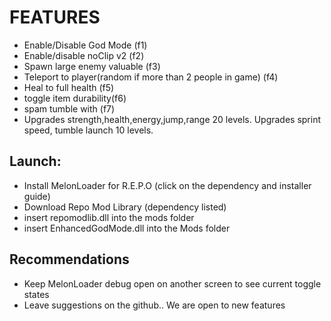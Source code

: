 # FEATURES

- Enable/Disable God Mode (f1)
- Enable/disable noClip v2 (f2)
- Spawn large enemy valuable (f3)
- Teleport to player(random if more than 2 people in game) (f4)
- Heal to full health (f5)
- toggle item durability(f6)
- spam tumble with (f7)
- Upgrades strength,health,energy,jump,range 20 levels. Upgrades sprint speed, tumble launch 10 levels.

## Launch:

- Install MelonLoader for R.E.P.O (click on the dependency and installer guide)
- Download Repo Mod Library (dependency listed)
- insert repomodlib.dll into the mods folder
- insert EnhancedGodMode.dll into the Mods folder

## Recommendations

- Keep MelonLoader debug open on another screen to see current toggle states
- Leave suggestions on the github.. We are open to new features
